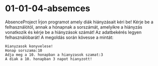 # 01-01-04-absemces
AbsenceProject
Írjon programot amely diák hiányzásait kéri be! Kérje be a felhasználótól, annak a hónapnak a sorszámát, amelyikre a hiányzás vonatkozik és kérje be a hiányzások számát! Az adatbekérés legyen felhasználóbarát!
A megoldás során kövesse a mintát:
```
Hianyzasok konyvelese!
Honap sorszama:10
Adja meg a 10. honapban a hianyzasok szamat:3
A diak a 10. honapban 3 napot hianyzott!
```
